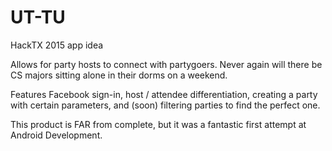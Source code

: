 # UT-TU
HackTX 2015 app idea

Allows for party hosts to connect with partygoers. Never again will there be CS majors sitting alone in their dorms on a 
weekend.

Features Facebook sign-in, host / attendee differentiation, creating a party with certain parameters, and (soon) filtering 
parties to find the perfect one.

This product is FAR from complete, but it was a fantastic first attempt at Android Development.
